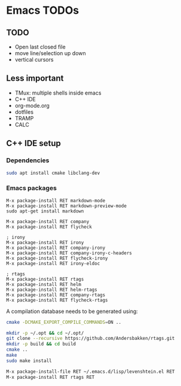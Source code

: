# Emacs TODOs


## TODO
- Open last closed file
- move line/selection up down
- vertical cursors


## Less important

- TMux: multiple shells inside emacs
- C++ IDE
- org-mode.org
- dotfiles
- TRAMP
- CALC


## C++ IDE setup

### Dependencies
```bash
sudo apt install cmake libclang-dev
```

### Emacs packages

```emacs
M-x package-install RET markdown-mode
M-x package-install RET markdown-preview-mode
sudo apt-get install markdown
```

```emacs
M-x package-install RET company
M-x package-install RET flycheck

; irony
M-x package-install RET irony
M-x package-install RET company-irony
M-x package-install RET company-irony-c-headers
M-x package-install RET flycheck-irony
M-x package-install RET irony-eldoc

; rtags
M-x package-install RET rtags
M-x package-install RET helm
M-x package-install RET helm-rtags
M-x package-install RET company-rtags
M-x package-install RET flycheck-rtags
```

A compilation database needs to be generated using: 
```bash
cmake -DCMAKE_EXPORT_COMPILE_COMMANDS=ON ..
```

```bash
mkdir -p ~/.opt && cd ~/.opt/
git clone --recursive https://github.com/Andersbakken/rtags.git
mkdir -p build && cd build
cmake ..
make
sudo make install

M-x package-install-file RET ~/.emacs.d/lisp/levenshtein.el RET
M-x package-install RET rtags RET

```
